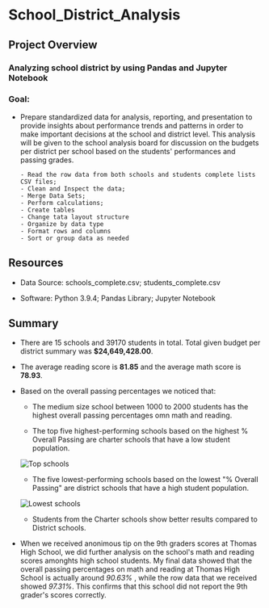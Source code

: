 # School_District_Analysis


## Project Overview

### Analyzing school district by using Pandas and Jupyter Notebook

### Goal:

  - Prepare standardized data for analysis, reporting, and presentation to provide insights about performance trends and patterns in order to make important decisions at the school and district level. This analysis will be given to the school analysis board for discussion on the budgets per district per school based on the students' performances and passing grades. 
  

        - Read the row data from both schools and students complete lists CSV files;
        - Clean and Inspect the data;
        - Merge Data Sets;
        - Perform calculations;
        - Create tables
        - Change tata layout structure
        - Organize by data type
        - Format rows and columns
        - Sort or group data as needed 




## Resources 

- Data Source: schools_complete.csv; students_complete.csv

- Software: Python 3.9.4; Pandas Library; Jupyter Notebook




## Summary

- There are 15 schools and 39170 students in total. Total given budget per district summary was **$24,649,428.00**. 

- The average reading score is **81.85** and the average math score is **78.93**.

- Based on the overall passing percentages we noticed that:

    - The medium size school between 1000 to 2000 students has the highest overall passing percentages omn math and reading. 

    - The top five highest-performing schools based on the highest % Overall Passing are charter schools that have a low student population.
    
    ![Top schools](screenshots/top_five_schools.png "Top Five Schools")

    - The five lowest-performing schools based on the lowest "% Overall Passing" are district schools that have a high student population. 
    
    ![Lowest schools](screenshots/lowest_five_schools.png "Lowest Five Schools")
        
    - Students from the Charter schools show better results compared to District schools.


- When we received anonimous tip on the 9th graders scores at Thomas High School, we did further analysis on the school's math and reading scores amonghts high school students. My final data showed that the overall passing percentages on math and reading at Thomas High School is actually around _90.63%_ , while the row data that we received showed _97.31%_. This confirms that this school did not report the 9th grader's scores correctly. 